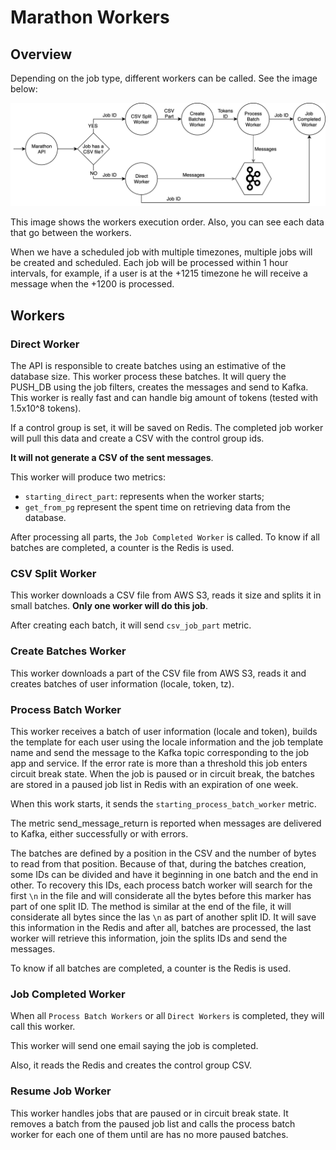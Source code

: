 Marathon Workers
================
## Overview

Depending on the job type, different workers can be called. See the image below:

![example](img/Workers.png)

This image shows the workers execution order. Also, you can see each data that go between the workers.

When we have a scheduled job with multiple timezones, multiple jobs will be created and scheduled. Each job will be processed within 1 hour intervals, for example, if a user is at the +1215 timezone he will receive a message when the +1200 is processed.

## Workers 

### Direct Worker

The API is responsible to create batches using an estimative of the database size. This worker process these batches. It will query the PUSH_DB using the job filters, creates the messages and send to Kafka. This worker is really fast and can handle big amount of tokens (tested with 1.5x10^8 tokens).

If a control group is set, it will be saved on Redis. The completed job worker will pull this data and create a CSV with the control group ids.

**It will not generate a CSV of the sent messages**.

This worker will produce two metrics:
- `starting_direct_part`: represents when the worker starts;
- `get_from_pg` represent the spent time on retrieving data from the database.

After processing all parts, the `Job Completed Worker` is called. To know if all batches are completed, a counter is the Redis is used.

### CSV Split Worker

This worker downloads a CSV file from AWS S3, reads it size and splits it in small batches.
**Only one worker will do this job**.

After creating each batch, it will send `csv_job_part` metric.

### Create Batches Worker

This worker downloads a part of the CSV file from AWS S3, reads it and creates batches of user information (locale, token, tz). 

### Process Batch Worker

This worker receives a batch of user information (locale and token), builds the template for each user using the locale information and the job template name and send the message to the Kafka topic corresponding to the job app and service. If the error rate is more than a threshold this job enters circuit break state. When the job is paused or in circuit break, the batches are stored in a paused job list in Redis with an expiration of one week.

When this work starts, it sends the `starting_process_batch_worker` metric.

The metric send_message_return is reported when messages are delivered to Kafka, either successfully or with errors.

The batches are defined by a position in the CSV and the number of bytes to read from that position. Because of that, during the batches creation, some IDs can be divided and have it beginning in one batch and the end in other. To recovery this IDs, each process batch worker will search for the first `\n` in the file and will considerate all the bytes before this marker has part of one split ID. The method is similar at the end of the file, it will considerate all bytes since the las `\n` as part of another split ID. It will save this information in the Redis and after all, batches are processed, the last worker will retrieve this information, join the splits IDs and send the messages.

To know if all batches are completed, a counter is the Redis is used.

### Job Completed Worker

When all `Process Batch Workers` or all `Direct Workers` is completed, they will call this worker.

This worker will send one email saying the job is completed.

Also, it reads the Redis and creates the control group CSV.

### Resume Job Worker

This worker handles jobs that are paused or in circuit break state. It removes a batch from the paused job list and calls the process batch worker for each one of them until are has no more paused batches.
